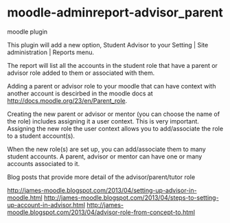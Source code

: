 moodle-adminreport-advisor_parent
=================================

moodle plugin 

This plugin will add a new option, Student Advisor to your Setting | Site administration | Reports menu.

The report will list all the accounts in the student role that have a parent or advisor role added to them or associated with them.

Adding a parent or advisor role to your moodle that can have context with another account is descirbed in the moodle docs at http://docs.moodle.org/23/en/Parent_role.

Creating the new parent or advisor or mentor (you can choose the name of the role) includes assigning it a user context.  This is very important.  Assigning the new role
the user context allows you to add/associate the role to a student account(s).

When the new role(s) are set up, you can add/associate them to many student accounts.  A parent, advisor or mentor can have one or many accounts associated to it.

Blog posts that provide more detail of the advisor/parent/tutor role

http://james-moodle.blogspot.com/2013/04/setting-up-advisor-in-moodle.html
http://james-moodle.blogspot.com/2013/04/steps-to-setting-up-account-in-advisor.html
http://james-moodle.blogspot.com/2013/04/advisor-role-from-concept-to.html

